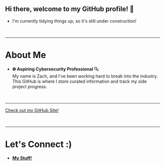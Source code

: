 ## Hi there, welcome to my GitHub profile! 👋
- I'm currently tidying things up, so it's still under construction!

<br>

---
# About Me

- **🌐 Aspiring Cybersecurity Professional 🔍**:  
  My name is Zach, and I've been working hard to break into the industry. This GitHub is where I store curated information and track my side project progress.

<br>

---
[Check out my GitHub Site!](https://omnissiahcultist.github.io/)

<br>

---
# Let's Connect :)

- **[My Stuff!](https://linktr.ee/OmnissiahCultist)**


